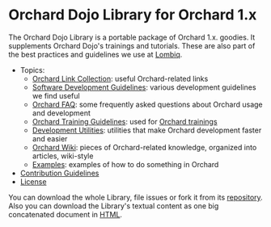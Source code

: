 # Orchard Dojo Library for Orchard 1.x

The Orchard Dojo Library is a portable package of Orchard 1.x. goodies. It supplements Orchard Dojo's trainings and tutorials. These are also part of the best practices and guidelines we use at [Lombiq](https://lombiq.com/).

- Topics:
  - [Orchard Link Collection](LinkCollection.md): useful Orchard-related links
  - [Software Development Guidelines](DevelopmentGuidelines/Index.md): various development guidelines we find useful
  - [Orchard FAQ](Faq/Index.md): some frequently asked questions about Orchard usage and development
  - [Orchard Training Guidelines](Training/Guidelines/Index.md): used for [Orchard trainings](http://orcharddojo.net/orchard-training)
  - [Development Utilities](Utilities/Index.md): utilities that make Orchard development faster and easier
  - [Orchard Wiki](Wiki/Index.md): pieces of Orchard-related knowledge, organized into articles, wiki-style
  - [Examples](Examples/Index.md): examples of how to do something in Orchard
- [Contribution Guidelines](ContributionGuideLines.md)
- [License](License.md)

You can download the whole Library, file issues or fork it from its [repository](https://github.com/Lombiq/Orchard-Dojo-Library). Also you can download the Library's textual content as one big concatenated document in [HTML](https://orcharddojo.net/Lombiq.DownloadAs/Download/DownloadAs/172?Extension=html).

